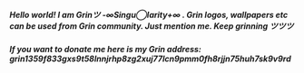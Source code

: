 ##### Hello world! I am Grinツ -∞Singu◯larity+∞ . Grin logos, wallpapers etc can be used from Grin community. Just mention me. Keep grinning ツツツ 
##### If you want to donate me here is my Grin address: grin1359f833gxs9t58lnnjrhp8zg2xuj77lcn9pmm0fh8rjjn75huh7sk9v9rd
